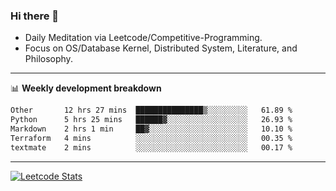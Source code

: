 ### Hi there 👋
* Daily Meditation via Leetcode/Competitive-Programming.
* Focus on OS/Database Kernel, Distributed System, Literature, and Philosophy.

-------

📊 **Weekly development breakdown**
<!--START_SECTION:waka-->

```txt
Other       12 hrs 27 mins  ███████████████▒░░░░░░░░░   61.89 %
Python      5 hrs 25 mins   ██████▓░░░░░░░░░░░░░░░░░░   26.93 %
Markdown    2 hrs 1 min     ██▓░░░░░░░░░░░░░░░░░░░░░░   10.10 %
Terraform   4 mins          ░░░░░░░░░░░░░░░░░░░░░░░░░   00.35 %
textmate    2 mins          ░░░░░░░░░░░░░░░░░░░░░░░░░   00.17 %
```

<!--END_SECTION:waka-->

-------

[![Leetcode Stats](https://leetcard.jacoblin.cool/hzhang413?font=Fira+Mono)](https://leetcode.com/fxrc)
<!-- ![image](./cyberpunk-ghost-in-the-shell.gif)
![image](./gis-archive.png) -->
